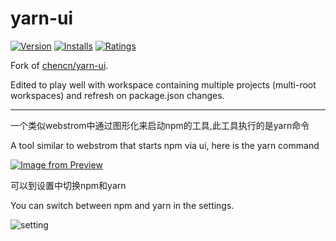 # yarn-ui

[![Version](https://vsmarketplacebadge.apphb.com/version-short/kazelone.yarn-ui.svg)](https://marketplace.visualstudio.com/items?itemName=kazelone.yarn-ui)
[![Installs](https://vsmarketplacebadge.apphb.com/installs-short/kazelone.yarn-ui.svg)](https://marketplace.visualstudio.com/items?itemName=kazelone.yarn-ui)
[![Ratings](https://vsmarketplacebadge.apphb.com/rating-short/kazelone.yarn-ui.svg)](https://marketplace.visualstudio.com/items?itemName=kazelone.yarn-ui)

Fork of [chencn/yarn-ui](https://github.com/chencn/yarn-ui).

Edited to play well with workspace containing multiple projects (multi-root workspaces) and refresh on package.json changes.

---

一个类似webstrom中通过图形化来启动npm的工具,此工具执行的是yarn命令

A tool similar to webstrom that starts npm via ui, here is the yarn command

[![Image from Preview](https://i.loli.net/2019/07/07/5d20d69d4e47a69395.png)](https://i.loli.net/2019/07/07/5d20d69d4e47a69395.png)

可以到设置中切换npm和yarn

You can switch between npm and yarn in the settings.

![setting](https://i.loli.net/2019/07/08/5d22a41ae7d6286449.png)
